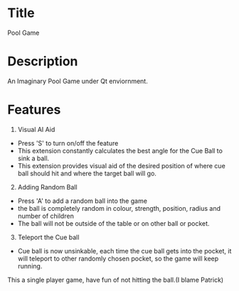 # Title
Pool Game 

# Description 
An Imaginary Pool Game under Qt enviornment.

# Features
1. Visual AI Aid
  - Press 'S' to turn on/off the feature
  - This extension constantly calculates the best angle for the Cue Ball to sink a ball.
  - This extension provides visual aid of the desired position of where cue ball should hit and where the target ball will go.

2. Adding Random Ball
  - Press 'A' to add a random ball into the game
  - the ball is completely random in colour, strength, position, radius and number of children
  - The ball will not be outside of the table or on other ball or pocket.

3. Teleport the Cue ball
  - Cue ball is now unsinkable, each time the cue ball gets into the pocket, it will teleport to other randomly chosen pocket, so the game will keep running.

This a single player game, have fun of not hitting the ball.(I blame Patrick)
